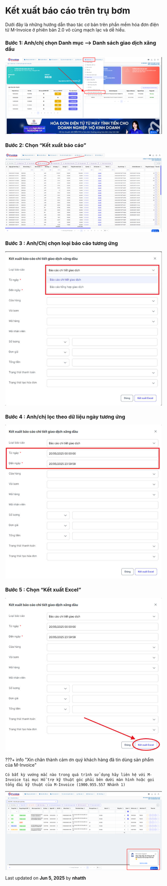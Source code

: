 # **Kết xuất báo cáo trên trụ bơm**

Dưới đây là những hướng dẫn thao tác cơ bản trên phần mềm hóa đơn điện tử M-Invoice ở phiên bản 2.0 vô cùng mạch lạc và dễ hiểu.

### **Bước 1: Anh/chị chọn Danh mục --> Danh sách giao dịch xăng dầu**

![Hình 1](../../assets/images/xangdau/huong-dan-1.png)

### **Bước 2: Chọn “Kết xuất báo cáo”**

![Hình 2](../../assets/images/xangdau/ket-xuat-bao-cao-2.png)

### **Bước 3 : Anh/Chị chọn loại báo cáo tương ứng**

![Hình 3](../../assets/images/xangdau/ket-xuat-bao-cao-3.png)

### **Bước 4 : Anh/chị lọc theo dữ liệu ngày tương ứng**

![Hình 3](../../assets/images/xangdau/ket-xuat-bao-cao-4.png)

### **Bước 5 : Chọn “Kết xuất Excel”**

![Hình 5](../../assets/images/xangdau/ket-xuat-bao-cao-5.png)

???+ info "Xin chân thành cảm ơn quý khách hàng đã tin dùng sản phẩm của M-Invoice"

    Có bất kỳ vướng mắc nào trong quá trình sử dụng hãy liên hệ với M-Invoice tại mục Hỗ trợ kỹ thuật góc phải bên dưới màn hình hoặc gọi tổng đài kỹ thuật của M-Invoice (1900.955.557 Nhánh 1)

![Hình 16](../../assets/images/invoice2/hotro.png)




<div class="last-updated">Last updated on <strong>Jun 5, 2025</strong> by <strong>nhatth</strong></div>
